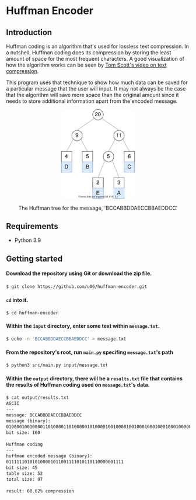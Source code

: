 # Huffman Encoder

## Introduction

Huffman coding is an algorithm that's used for lossless text compression. In a nutshell, Huffman coding does its compression by storing the least amount of space for the most frequent characters. A good visualization of how the algorithm works can be seen by [Tom Scott's video on text compression](https://www.youtube.com/watch?v=JsTptu56GM8).

This program uses that technique to show how much data can be saved for a particular message that the user will input. It may not always be the case that the algorithm will save more space than the original amount since it needs to store additional information apart from the encoded message.

<div align="center">
  <img width="40%" src="assets/diagram.svg">
  <p>The Huffman tree for the message, 'BCCABBDDAECCBBAEDDCC'</p>
</div>

## Requirements

- Python 3.9

## Getting started

#### Download the repository using Git or download the zip file.
```bash
$ git clone https://github.com/u06/huffman-encoder.git
```

#### `cd` into it.

```
$ cd huffman-encoder
```

#### Within the `input` directory, enter some text within `message.txt`.

```bash
$ echo -n 'BCCABBDDAECCBBAEDDCC' > message.txt
```

#### From the repository's root, run `main.py` specifing `message.txt`'s path

```bash
$ python3 src/main.py input/message.txt
```

#### Within the `output` directory, there will be a `results.txt` file that contains the results of Huffman coding used on `message.txt`'s data.

```
$ cat output/results.txt
ASCII
---
message: BCCABBDDAECCBBAEDDCC
message (binary): 0100001001000011010000110100000101000010010000100100010001000100010000010100010101000011010000110100001001000010010000010100010101000100010001000100001101000011
bit size: 160

Huffman coding
---
huffman encoded message (binary): 011111101010100001011001111010110110000001111
bit size: 45
table size: 52
total size: 97

result: 60.62% compression
```
